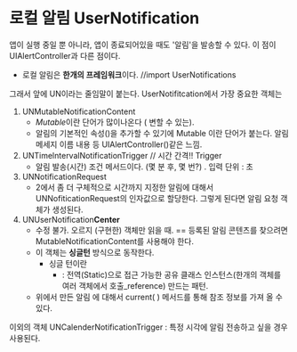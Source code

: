 # 로컬 알림 UserNotification
앱이 실행 중일 뿐 아니라, 앱이 종료되어있을 때도 '알림'을 발송할 수 있다. 이 점이 UIAlertController과 다른 점이다.
- 로컬 알림은 **한개의 프레임워크**이다. //import UserNotifications

그래서 앞에 UN이라는 줄임말이 붙는다. UserNotifitcation에서 가장 중요한 객체는
1. UNMutableNotificationContent	
	- *Mutable*이란 단어가 많이나온다 ( 변할 수 있는). 
	- 알림의 기본적인 속성()을 추가할 수 있기에 Mutable 이란 단어가 붙는다.  알림 메세지 이름 내용 등 UIAlertController()같은 느낌.
2. UNTimelntervalNotificationTrigger // 시간 간격!! Trigger
	- 알림 발송(시간) 조건 메서드이다.  (몇 분 후, 몇 번?) . 입력 단위 : 초
3. UNNotificationRequest
	- 2에서 좀 더 구체적으로 시간까지 지정한 알림에 대해서 UNNofiticationRequest의 인자값으로 할당한다. 그렇게 된다면 알림 요청 객체가 생성된다.
4. UNUserNotification**Center**
	- 수정 불가. 오르지 (구현한) 객체만 읽을 때. == 등록된 알림 콘텐츠를 찾으려면 MutableNotificationContent를 사용해야 한다.
	- 이 객체는 **싱글턴** 방식으로 동작한다.
		- 싱글 턴이란
			-  : 전역(Static)으로 접근 가능한 공유 클래스 인스턴스(한개의 객체를 여러 객체에서 호출_reference) 만드는 패턴.
	- 위에서 만든 알림 에 대해서 current( ) 메서드를 통해 참조 정보를 가져 올 수 있다. 

이외의 객체 UNCalenderNotificationTrigger 
	: 특정 시각에 알림 전송하고 싶을 경우 사용된다.

